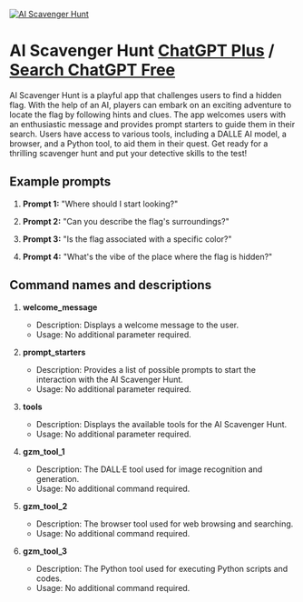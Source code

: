 
[![AI Scavenger Hunt](https://files.oaiusercontent.com/file-nqJiMVVjnFKzT2AGfzURtxvi?se=2123-10-15T08%3A46%3A48Z&sp=r&sv=2021-08-06&sr=b&rscc=max-age%3D31536000%2C%20immutable&rscd=attachment%3B%20filename%3Dcf87f945-0c75-4c45-8b08-e6e720fb4847.png&sig=prcsKkrm7c5RwfsAbkADpXI8xcWgqxrtuWOtxfx7I6s%3D)](https://chat.openai.com/g/g-YsQkqYDz2-ai-scavenger-hunt)

# AI Scavenger Hunt [ChatGPT Plus](https://chat.openai.com/g/g-YsQkqYDz2-ai-scavenger-hunt) / [Search ChatGPT Free](https://gptcall.net/index.html#/?search=AI%20Scavenger%20Hunt)

AI Scavenger Hunt is a playful app that challenges users to find a hidden flag. With the help of an AI, players can embark on an exciting adventure to locate the flag by following hints and clues. The app welcomes users with an enthusiastic message and provides prompt starters to guide them in their search. Users have access to various tools, including a DALLE AI model, a browser, and a Python tool, to aid them in their quest. Get ready for a thrilling scavenger hunt and put your detective skills to the test!

## Example prompts

1. **Prompt 1:** "Where should I start looking?"

2. **Prompt 2:** "Can you describe the flag's surroundings?"

3. **Prompt 3:** "Is the flag associated with a specific color?"

4. **Prompt 4:** "What's the vibe of the place where the flag is hidden?"

## Command names and descriptions

1. **welcome_message**
   - Description: Displays a welcome message to the user.
   - Usage: No additional parameter required.

2. **prompt_starters**
   - Description: Provides a list of possible prompts to start the interaction with the AI Scavenger Hunt.
   - Usage: No additional parameter required.

3. **tools**
   - Description: Displays the available tools for the AI Scavenger Hunt.
   - Usage: No additional parameter required.

4. **gzm_tool_1**
   - Description: The DALL·E tool used for image recognition and generation.
   - Usage: No additional command required.

5. **gzm_tool_2**
   - Description: The browser tool used for web browsing and searching.
   - Usage: No additional command required.

6. **gzm_tool_3**
   - Description: The Python tool used for executing Python scripts and codes.
   - Usage: No additional command required.


